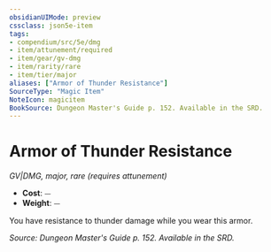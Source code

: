 ```yaml
---
obsidianUIMode: preview
cssclass: json5e-item
tags:
- compendium/src/5e/dmg
- item/attunement/required
- item/gear/gv-dmg
- item/rarity/rare
- item/tier/major
aliases: ["Armor of Thunder Resistance"]
SourceType: "Magic Item"
NoteIcon: magicitem
BookSource: Dungeon Master's Guide p. 152. Available in the SRD.
---
```

# Armor of Thunder Resistance
*GV|DMG, major, rare (requires attunement)*  

- **Cost**: ⏤
- **Weight**: ⏤

You have resistance to thunder damage while you wear this armor.

*Source: Dungeon Master's Guide p. 152. Available in the SRD.*